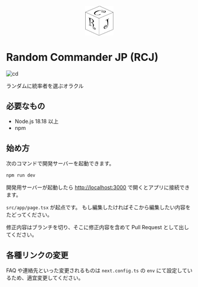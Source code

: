 <p align="center">
  <img src="https://raw.githubusercontent.com/izzet-mtg/random-commander-jp/refs/heads/main/logos/logo.svg" width="15%" />
</p>

# Random Commander JP (RCJ)

![cd](https://github.com/izzet-mtg/random-commander-jp/actions/workflows/nextjs.yml/badge.svg)

ランダムに統率者を選ぶオラクル

## 必要なもの

- Node.js 18.18 以上
- npm

## 始め方

次のコマンドで開発サーバーを起動できます。

```bash
npm run dev
```

開発用サーバーが起動したら [http://localhost:3000](http://localhost:3000) で開くとアプリに接続できます。

`src/app/page.tsx` が起点です。
もし編集したければそこから編集したい内容をたどってください。

修正内容はブランチを切り、そこに修正内容を含めて Pull Request として出してください。

## 各種リンクの変更
FAQ や連絡先といった変更されるものは `next.config.ts` の `env` にて設定しているため、適宜変更してください。
